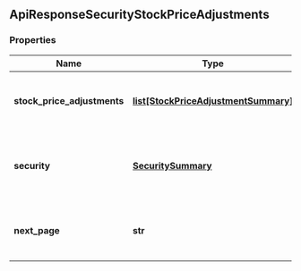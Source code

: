 ## ApiResponseSecurityStockPriceAdjustments

### Properties
Name | Type | Description | Notes
------------ | ------------- | ------------- | -------------
**stock_price_adjustments** | [**list[StockPriceAdjustmentSummary]**](StockPriceAdjustmentSummary.md) | The stock price adjustments for the Security | [optional] 
**security** | [**SecuritySummary**](SecuritySummary.md) | The Security resolved from the given identifier | [optional] 
**next_page** | **str** | The token required to request the next page of the data | [optional] 



